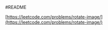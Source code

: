 #README

[https://leetcode.com/problems/rotate-image/](https://leetcode.com/problems/rotate-image/)
